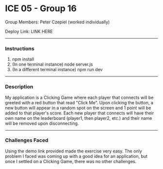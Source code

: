 # ICE 05 - Group 16

Group Members: Peter Czepiel (worked individually)

Deploy Link: LINK HERE

---

### Instructions

1. npm install
2. (In one terminal instance) node server.js
3. (In a different terminal instance) npm run dev

---

### Description

My application is a Clicking Game where each player that connects will be greeted with a red button that read "Click Me". Upon clicking the button, a new button will appear in a random spot on the screen and 1 point will be added to that player's score. Each new player that connects will have their own name on the leaderboard (player1, then player2, etc.) and their name will be removed upon disconnecting.

---

### Challenges Faced

Using the demo link provided made the exercise very easy. The only problem I faced was coming up with a good idea for an application, but once I settled on a Clicking Game, there was no other challenges.
